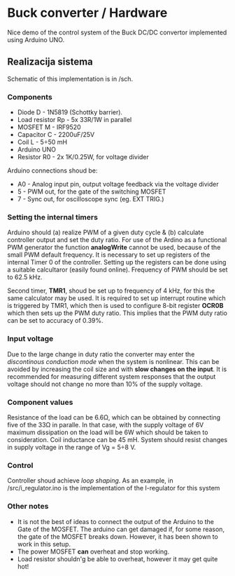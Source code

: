 # Buck converter / Hardware

Nice demo of the control system of the Buck DC/DC convertor implemented using Arduino UNO.

## Realizacija sistema
Schematic of this implementation is in /sch.

### Components
* Diode D - 1N5819 (Schottky barrier).
* Load resistor Rp - 5x 33R/1W in parallel
* MOSFET M - IRF9520
* Capacitor C - 2200uF/25V
* Coil L - 5÷50 mH
* Arduino UNO
* Resistor R0 - 2x 1K/0.25W, for voltage divider

Arduino connections shoud be:
* A0 - Analog input pin, output voltage feedback via the voltage divider 
* 5 - PWM out, for the gate of the switching MOSFET
* 7 - Sync out, for oscilloscope sync (eg. EXT TRIG.)


### Setting the internal timers
Arduino should (a) realize PWM of a given duty cycle & (b) calculate controller output and set the duty ratio. For use of the Ardino as a functional 
PWM generator the function **analogWrite** cannot be used, because of the small PWM default frequency. It is necessary to set up registers of the internal 
Timer 0 of the controller. Setting up the registers can be done using a suitable calcultaror (easily found online). Frequency of PWM should be set to 
62.5 kHz. 

Second timer, **TMR1**, shoud be set up to frequency of 4 kHz, for this the same calculator may be used. It is required to set up interrupt routine which is 
triggered by TMR1, which then is used to configure 8-bit register **OCR0B** which then sets up the PWM duty ratio. This implies that the PWM duty ratio
can be set to accuracy of 0.39%. 

### Input voltage
Due to the large change in duty ratio the converter may enter the _discontinous conduction mode_ when the system is nonlinear. This can be avoided 
by increasing the coil size and with **slow changes on the input**. It is recommended for measuring different system responses that the output voltage
should not change no more than 10% of the supply voltage.


### Component values
Resistance of the load can be 6.6Ω, which can be obtained by connecting five of the 33Ω in paralle. In that case, with the supply voltage of 6V maximum
dissipation on the load will be 6W which should be taken to consideration. Coil inductance can be 45 mH. System should resist changes in supply voltage 
in the range of Vg = 5÷8 V. 

### Control
Controller shoud achieve _loop shaping_. As an example, in /src/i_regulator.ino is the implementation of the I-regulator for this system 

### Other notes
- It is not the best of ideas to connect the output of the Arduino to the Gate of the MOSFET. The arduino can get damaged if, for some reason, the gate of the MOSFET breaks down. However, it has been shown to work in this setup. 
- The power MOSFET **can** overheat and stop working.
- Load resistor shouldn'g be able to overheat, however it may get quite hot!



